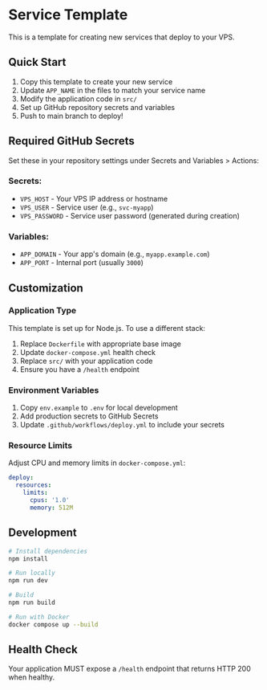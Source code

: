 # Service Template

This is a template for creating new services that deploy to your VPS.

## Quick Start

1. Copy this template to create your new service
2. Update `APP_NAME` in the files to match your service name
3. Modify the application code in `src/`
4. Set up GitHub repository secrets and variables
5. Push to main branch to deploy!

## Required GitHub Secrets

Set these in your repository settings under Secrets and Variables > Actions:

### Secrets:
- `VPS_HOST` - Your VPS IP address or hostname
- `VPS_USER` - Service user (e.g., `svc-myapp`)
- `VPS_PASSWORD` - Service user password (generated during creation)

### Variables:
- `APP_DOMAIN` - Your app's domain (e.g., `myapp.example.com`)
- `APP_PORT` - Internal port (usually `3000`)

## Customization

### Application Type

This template is set up for Node.js. To use a different stack:

1. Replace `Dockerfile` with appropriate base image
2. Update `docker-compose.yml` health check
3. Replace `src/` with your application code
4. Ensure you have a `/health` endpoint

### Environment Variables

1. Copy `env.example` to `.env` for local development
2. Add production secrets to GitHub Secrets
3. Update `.github/workflows/deploy.yml` to include your secrets

### Resource Limits

Adjust CPU and memory limits in `docker-compose.yml`:

```yaml
deploy:
  resources:
    limits:
      cpus: '1.0'
      memory: 512M
```

## Development

```bash
# Install dependencies
npm install

# Run locally
npm run dev

# Build
npm run build

# Run with Docker
docker compose up --build
```

## Health Check

Your application MUST expose a `/health` endpoint that returns HTTP 200 when healthy.
